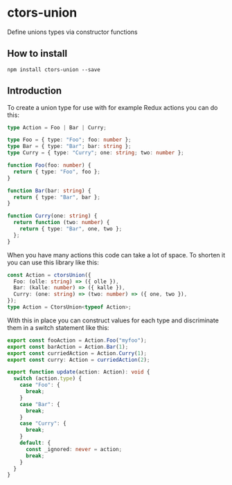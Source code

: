 # ctors-union

Define unions types via constructor functions

## How to install

```
npm install ctors-union --save
```

## Introduction

To create a union type for use with for example Redux actions you can do this:

```ts
type Action = Foo | Bar | Curry;

type Foo = { type: "Foo"; foo: number };
type Bar = { type: "Bar"; bar: string };
type Curry = { type: "Curry"; one: string; two: number };

function Foo(foo: number) {
  return { type: "Foo", foo };
}

function Bar(bar: string) {
  return { type: "Bar", bar };
}

function Curry(one: string) {
  return function (two: number) {
    return { type: "Bar", one, two };
  };
}
```

When you have many actions this code can take a lot of space. To shorten it you can use this library like this:

```ts
const Action = ctorsUnion({
  Foo: (olle: string) => ({ olle }),
  Bar: (kalle: number) => ({ kalle }),
  Curry: (one: string) => (two: number) => ({ one, two }),
});
type Action = CtorsUnion<typeof Action>;
```

With this in place you can construct values for each type and discriminate them in a switch statement like this:

```ts
export const fooAction = Action.Foo("myfoo");
export const barAction = Action.Bar(1);
export const curriedAction = Action.Curry(1);
export const curry: Action = curriedAction(2);

export function update(action: Action): void {
  switch (action.type) {
    case "Foo": {
      break;
    }
    case "Bar": {
      break;
    }
    case "Curry": {
      break;
    }
    default: {
      const _ignored: never = action;
      break;
    }
  }
}
```

